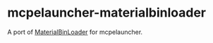 # mcpelauncher-materialbinloader

A port of [MaterialBinLoader](https://github.com/ddf8196/MaterialBinLoader) for mcpelauncher.
